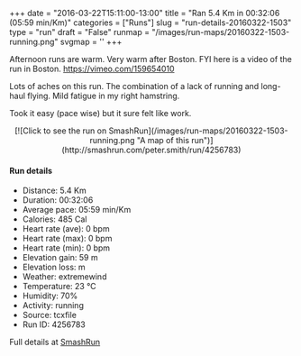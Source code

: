 +++
date = "2016-03-22T15:11:00-13:00"
title = "Ran 5.4 Km in 00:32:06 (05:59 min/Km)"
categories = ["Runs"]
slug = "run-details-20160322-1503"
type = "run"
draft = "False"
runmap = "/images/run-maps/20160322-1503-running.png"
svgmap = '<polyline points="94 48, 100 32, 88 30, 83 31, 67 36, 51 49, 37 60, 30 63, 8 70, 0 66, 0 62, 9 57, 9 57, 49 32, 64 38, 72 35, 79 33, 81 35, 86 34, 89 37">'
+++

Afternoon runs are warm. Very warm after Boston. FYI here is a video of the run in Boston. https://vimeo.com/159654010

Lots of aches on this run. The combination of a lack of running and long-haul flying. Mild fatigue in my right hamstring. 

Took it easy (pace wise) but it sure felt like work. 



<!--more-->

<center>
[![Click to see the run on SmashRun](/images/run-maps/20160322-1503-running.png "A map of this run")](http://smashrun.com/peter.smith/run/4256783)
</center>

#### Run details

* Distance: 5.4 Km
* Duration: 00:32:06
* Average pace: 05:59 min/Km
* Calories: 485 Cal
* Heart rate (ave): 0 bpm
* Heart rate (max): 0 bpm
* Heart rate (min): 0 bpm
* Elevation gain: 59 m
* Elevation loss:  m
* Weather: extremewind
* Temperature: 23 &deg;C
* Humidity: 70%
* Activity: running
* Source: tcxfile
* Run ID: 4256783

Full details at [SmashRun](http://smashrun.com/peter.smith/run/4256783)